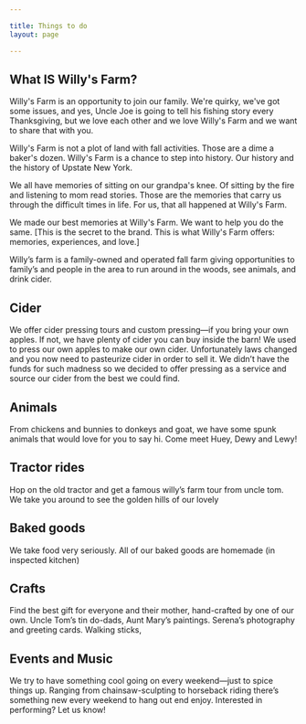 ```yaml
---

title: Things to do
layout: page

---
```


## What IS Willy's Farm?
Willy's Farm is an opportunity to join our family. We're quirky, we've got some issues, and yes, Uncle Joe is going to tell his fishing story every Thanksgiving, but we love each other and we love Willy's Farm and we want to share that with you. 

Willy's Farm is not a plot of land with fall activities. Those are a dime a baker's dozen. Willy's Farm is a chance to step into history. Our history and the history of Upstate New York. 

We all have memories of sitting on our grandpa's knee. Of sitting by the fire and listening to mom read stories. Those are the memories that carry us through the difficult times in life. For us, that all happened at Willy's Farm. 

We made our best memories at Willy's Farm. We want to help you do the same. 
[This is the secret to the brand. This is what Willy's Farm offers: memories, experiences, and love.]


Willy’s farm is a family-owned and operated fall farm giving opportunities to family’s and people in the area to run around in the woods, see animals, and drink cider.

## Cider
We offer cider pressing tours and custom pressing—if you bring your own apples. If not, we have plenty of cider you can buy inside the barn! We used to press our own apples to make our own cider. Unfortunately laws changed and you now need to pasteurize cider in order to sell it. We didn’t have the funds for such madness so we decided to offer pressing as a service and source our cider from the best we could find.

## Animals
From chickens and bunnies to donkeys and goat, we have some spunk animals that would love for you to say hi. Come meet Huey, Dewy and Lewy!

## Tractor rides
Hop on the old tractor and get a famous willy’s farm tour from uncle tom. We take you around to see the golden hills of our lovely 

## Baked goods
We take food very seriously. All of our baked goods are homemade (in inspected kitchen)

## Crafts
Find the best gift for everyone and their mother, hand-crafted by one of our own. Uncle Tom’s tin do-dads, Aunt Mary’s paintings. Serena’s photography and greeting cards. Walking sticks,

## Events and Music
We try to have something cool going on every weekend—just to spice things up. Ranging from chainsaw-sculpting to horseback riding there’s something new every weekend to hang out end enjoy. Interested in performing? Let us know!